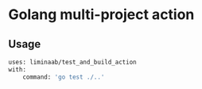 # Golang multi-project action

## Usage
```bash
uses: liminaab/test_and_build_action
with:
    command: 'go test ./..'
```